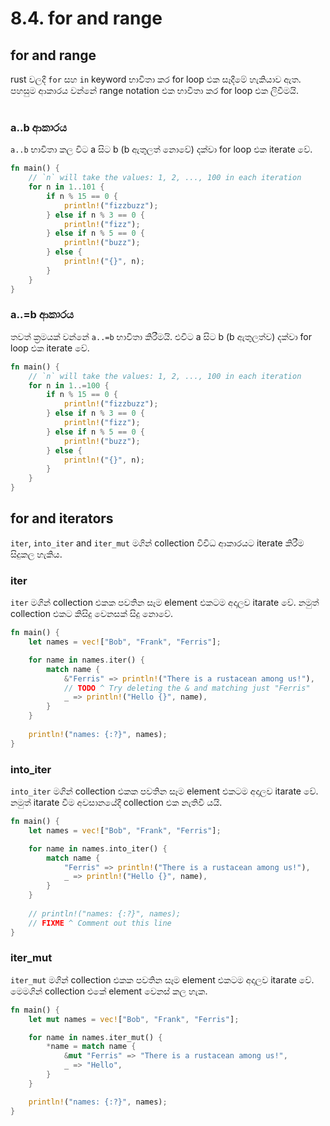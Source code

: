 # 8.4. for and range

## for and range
rust වලදී `for` සහ `in` keyword භාවිතා කර for loop එක සෑදීමේ හැකියාව ඇත.\
පහසුම ආකාරය වන්නේ range notation එක භාවිතා කර for loop එක ලිවීමයි.
<br><br>

### a..b ආකාරය
`a..b` භාවිතා කල විට a සිට b (b ඇතුලත් නොවේ) දක්වා for loop එක iterate වේ.

```rust
fn main() {
    // `n` will take the values: 1, 2, ..., 100 in each iteration
    for n in 1..101 {
        if n % 15 == 0 {
            println!("fizzbuzz");
        } else if n % 3 == 0 {
            println!("fizz");
        } else if n % 5 == 0 {
            println!("buzz");
        } else {
            println!("{}", n);
        }
    }
}
```

### a..=b ආකාරය
තවත් ක්‍රමයක් වන්නේ `a..=b` භාවිතා කිරීමයි. එවිට a සිට b (b ඇතුලත්ව) දක්වා for loop එක iterate වේ.
```rust
fn main() {
    // `n` will take the values: 1, 2, ..., 100 in each iteration
    for n in 1..=100 {
        if n % 15 == 0 {
            println!("fizzbuzz");
        } else if n % 3 == 0 {
            println!("fizz");
        } else if n % 5 == 0 {
            println!("buzz");
        } else {
            println!("{}", n);
        }
    }
}
```

## for and iterators
`iter`, `into_iter` and `iter_mut` මගින් collection විවිධ ආකාරයට iterate කිරීම සිදුකල හැකිය. 

### iter
`iter` මගින් collection එකක පවතින සෑම element එකටම අදාලව itarate වේ. නමුත් collection එකට කිසිදු වෙනසක් සිදු නොවේ.
```rust
fn main() {
    let names = vec!["Bob", "Frank", "Ferris"];

    for name in names.iter() {
        match name {
            &"Ferris" => println!("There is a rustacean among us!"),
            // TODO ^ Try deleting the & and matching just "Ferris"
            _ => println!("Hello {}", name),
        }
    }
    
    println!("names: {:?}", names);
}
```

### into_iter
`into_iter` මගින් collection එකක පවතින සෑම element එකටම අදාලව itarate වේ. නමුත් itarate වීම අවසානයේදී collection එක නැතිවී යයි.
```rust
fn main() {
    let names = vec!["Bob", "Frank", "Ferris"];

    for name in names.into_iter() {
        match name {
            "Ferris" => println!("There is a rustacean among us!"),
            _ => println!("Hello {}", name),
        }
    }
    
    // println!("names: {:?}", names);
    // FIXME ^ Comment out this line
}
```

### iter_mut
`iter_mut` මගින් collection එකක පවතින සෑම element එකටම අදාලව itarate වේ. මෙමගින් collection එකේ element වෙනස් කල හැක.
```rust
fn main() {
    let mut names = vec!["Bob", "Frank", "Ferris"];

    for name in names.iter_mut() {
        *name = match name {
            &mut "Ferris" => "There is a rustacean among us!",
            _ => "Hello",
        }
    }

    println!("names: {:?}", names);
}
```
